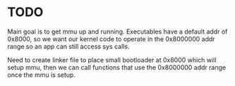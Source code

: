 # TODO

Main goal is to get mmu up and running. Executables have a default addr of 0x8000, so we want our kernel code to operate in the 0x8000000 addr range so an app can still access sys calls. 

Need to create linker file to place small bootloader at 0x8000 which will setup mmu, then we can call functions that use the 0x8000000 addr range once the mmu is setup. 
